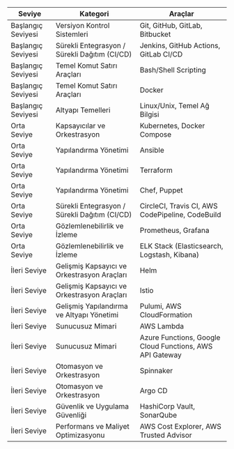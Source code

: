 | **Seviye**              | **Kategori**                                     | **Araçlar**                                    |
|-------------------------|--------------------------------------------------|------------------------------------------------|
| Başlangıç Seviyesi      | Versiyon Kontrol Sistemleri                      | Git, GitHub, GitLab, Bitbucket                 |
| Başlangıç Seviyesi      | Sürekli Entegrasyon / Sürekli Dağıtım (CI/CD)    | Jenkins, GitHub Actions, GitLab CI/CD          |
| Başlangıç Seviyesi      | Temel Komut Satırı Araçları                      | Bash/Shell Scripting                           |
| Başlangıç Seviyesi      | Temel Komut Satırı Araçları                      | Docker                                         |
| Başlangıç Seviyesi      | Altyapı Temelleri                                | Linux/Unix, Temel Ağ Bilgisi                   |
| Orta Seviye             | Kapsayıcılar ve Orkestrasyon                     | Kubernetes, Docker Compose                     |
| Orta Seviye             | Yapılandırma Yönetimi                            | Ansible                                        |
| Orta Seviye             | Yapılandırma Yönetimi                            | Terraform                                      |
| Orta Seviye             | Yapılandırma Yönetimi                            | Chef, Puppet                                   |
| Orta Seviye             | Sürekli Entegrasyon / Sürekli Dağıtım (CI/CD)    | CircleCI, Travis CI, AWS CodePipeline, CodeBuild|
| Orta Seviye             | Gözlemlenebilirlik ve İzleme                     | Prometheus, Grafana                            |
| Orta Seviye             | Gözlemlenebilirlik ve İzleme                     | ELK Stack (Elasticsearch, Logstash, Kibana)    |
| İleri Seviye            | Gelişmiş Kapsayıcı ve Orkestrasyon Araçları      | Helm                                           |
| İleri Seviye            | Gelişmiş Kapsayıcı ve Orkestrasyon Araçları      | Istio                                          |
| İleri Seviye            | Gelişmiş Yapılandırma ve Altyapı Yönetimi        | Pulumi, AWS CloudFormation                     |
| İleri Seviye            | Sunucusuz Mimari                                 | AWS Lambda                                     |
| İleri Seviye            | Sunucusuz Mimari                                 | Azure Functions, Google Cloud Functions, AWS API Gateway |
| İleri Seviye            | Otomasyon ve Orkestrasyon                        | Spinnaker                                      |
| İleri Seviye            | Otomasyon ve Orkestrasyon                        | Argo CD                                        |
| İleri Seviye            | Güvenlik ve Uygulama Güvenliği                   | HashiCorp Vault, SonarQube                     |
| İleri Seviye            | Performans ve Maliyet Optimizasyonu              | AWS Cost Explorer, AWS Trusted Advisor         |
